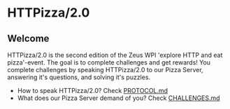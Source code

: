 # HTTPizza/2.0

## Welcome

HTTPizza/2.0 is the second edition of the Zeus WPI 'explore HTTP and eat pizza'-event. The goal is to complete challenges and get rewards! You complete challenges by speaking HTTPizza/2.0 to our Pizza Server, answering it's questions, and solving it's puzzles.

* How to speak HTTPizza/2.0? Check [PROTOCOL.md](./PROTOCOL.md)
* What does our Pizza Server demand of you? Check [CHALLENGES.md](./CHALLENGES.md)